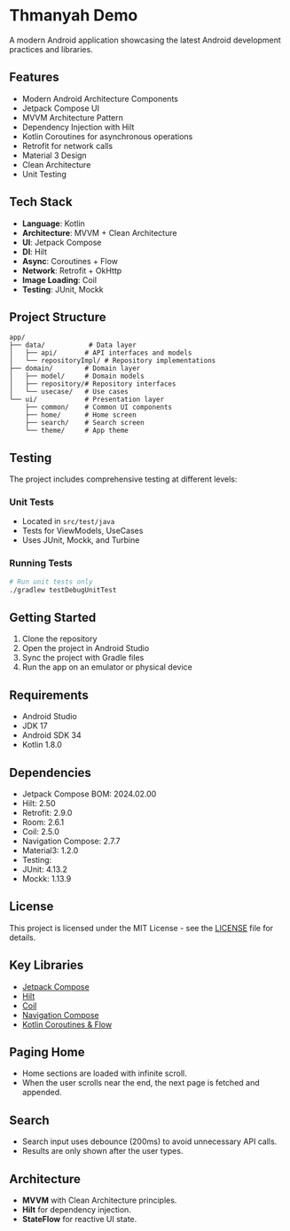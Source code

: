 # Thmanyah Demo

A modern Android application showcasing the latest Android development practices and libraries.

## Features

- Modern Android Architecture Components
- Jetpack Compose UI
- MVVM Architecture Pattern
- Dependency Injection with Hilt
- Kotlin Coroutines for asynchronous operations
- Retrofit for network calls
- Material 3 Design
- Clean Architecture
- Unit Testing

## Tech Stack

- **Language**: Kotlin
- **Architecture**: MVVM + Clean Architecture
- **UI**: Jetpack Compose
- **DI**: Hilt
- **Async**: Coroutines + Flow
- **Network**: Retrofit + OkHttp
- **Image Loading**: Coil
- **Testing**: JUnit, Mockk

## Project Structure

```
app/
├── data/           # Data layer
│   ├── api/       # API interfaces and models
│   └── repositoryImpl/ # Repository implementations
├── domain/        # Domain layer
│   ├── model/     # Domain models
│   ├── repository/# Repository interfaces
│   └── usecase/   # Use cases
└── ui/            # Presentation layer
    ├── common/    # Common UI components
    ├── home/      # Home screen
    ├── search/    # Search screen
    └── theme/     # App theme
```

## Testing

The project includes comprehensive testing at different levels:

### Unit Tests
- Located in `src/test/java`
- Tests for ViewModels, UseCases
- Uses JUnit, Mockk, and Turbine

### Running Tests
```bash
# Run unit tests only
./gradlew testDebugUnitTest

```

## Getting Started

1. Clone the repository
2. Open the project in Android Studio
3. Sync the project with Gradle files
4. Run the app on an emulator or physical device

## Requirements

- Android Studio 
- JDK 17
- Android SDK 34
- Kotlin 1.8.0

## Dependencies

- Jetpack Compose BOM: 2024.02.00
- Hilt: 2.50
- Retrofit: 2.9.0
- Room: 2.6.1
- Coil: 2.5.0
- Navigation Compose: 2.7.7
- Material3: 1.2.0
- Testing:
- JUnit: 4.13.2
- Mockk: 1.13.9

## License

This project is licensed under the MIT License - see the [LICENSE](LICENSE) file for details.

## Key Libraries

- [Jetpack Compose](https://developer.android.com/jetpack/compose)
- [Hilt](https://dagger.dev/hilt/)
- [Coil](https://coil-kt.github.io/coil/compose/)
- [Navigation Compose](https://developer.android.com/jetpack/compose/navigation)
- [Kotlin Coroutines & Flow](https://kotlinlang.org/docs/flow.html)

## Paging Home

- Home sections are loaded with infinite scroll.
- When the user scrolls near the end, the next page is fetched and appended.

## Search

- Search input uses debounce (200ms) to avoid unnecessary API calls.
- Results are only shown after the user types.

## Architecture

- **MVVM** with Clean Architecture principles.
- **Hilt** for dependency injection.
- **StateFlow** for reactive UI state.
